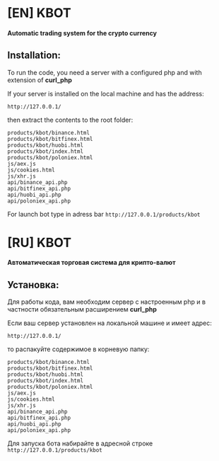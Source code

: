 # [EN] KBOT
#### Automatic trading system for the crypto currency

## Installation:

To run the code, you need a server with a configured php and with extension of **curl_php**

If your server is installed on the local machine and has the address:
```
http://127.0.0.1/
```
then extract the contents to the root folder:
```
products/kbot/binance.html
products/kbot/bitfinex.html
products/kbot/huobi.html
products/kbot/index.html
products/kbot/poloniex.html
js/aex.js 
js/cookies.html 
js/xhr.js
api/binance_api.php
api/bitfinex_api.php
api/huobi_api.php
api/poloniex_api.php
```
For launch bot type in adress bar `http://127.0.0.1/products/kbot`

# [RU] KBOT
#### Автоматическая торговая система для крипто-валют

## Установка:

Для работы кода, вам необходим сервер с настроенным php и в частности обязательным расширением **curl_php**

Если ваш сервер установлен на локальной машине и имеет адрес:
```
http://127.0.0.1/
```
то распакуйте содержимое в корневую папку:
```
products/kbot/binance.html
products/kbot/bitfinex.html
products/kbot/huobi.html
products/kbot/index.html
products/kbot/poloniex.html
js/aex.js 
js/cookies.html 
js/xhr.js
api/binance_api.php
api/bitfinex_api.php
api/huobi_api.php
api/poloniex_api.php
```
Для запуска бота набирайте в адресной строке `http://127.0.0.1/products/kbot`
